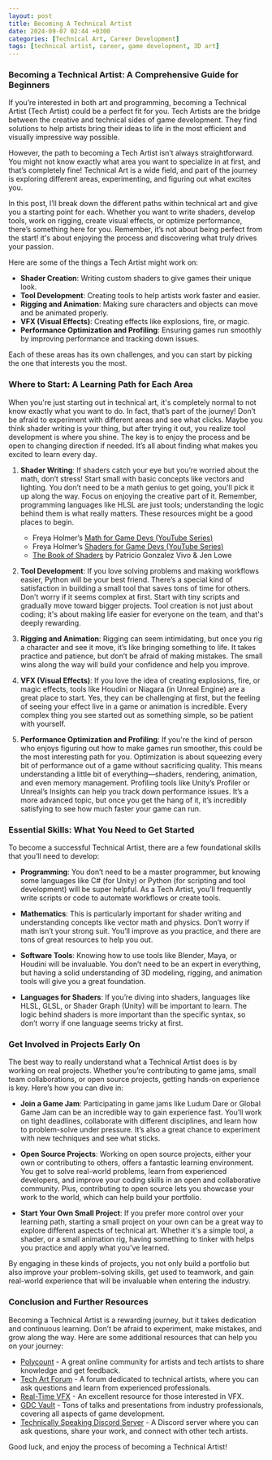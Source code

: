 ```yaml
---
layout: post
title: Becoming A Technical Artist
date: 2024-09-07 02:44 +0300
categories: [Technical Art, Career Development]
tags: [technical artist, career, game development, 3D art]
---
```


### Becoming a Technical Artist: A Comprehensive Guide for Beginners

If you’re interested in both art and programming, becoming a Technical Artist (Tech Artist) could be a perfect fit for you. Tech Artists are the bridge between the creative and technical sides of game development. They find solutions to help artists bring their ideas to life in the most efficient and visually impressive way possible.

However, the path to becoming a Tech Artist isn’t always straightforward. You might not know exactly what area you want to specialize in at first, and that’s completely fine! Technical Art is a wide field, and part of the journey is exploring different areas, experimenting, and figuring out what excites you.

In this post, I’ll break down the different paths within technical art and give you a starting point for each. Whether you want to write shaders, develop tools, work on rigging, create visual effects, or optimize performance, there’s something here for you. Remember, it’s not about being perfect from the start! it's about enjoying the process and discovering what truly drives your passion.

Here are some of the things a Tech Artist might work on:

- **Shader Creation**: Writing custom shaders to give games their unique look.
- **Tool Development**: Creating tools to help artists work faster and easier.
- **Rigging and Animation**: Making sure characters and objects can move and be animated properly.
- **VFX (Visual Effects)**: Creating effects like explosions, fire, or magic.
- **Performance Optimization and Profiling**: Ensuring games run smoothly by improving performance and tracking down issues.

Each of these areas has its own challenges, and you can start by picking the one that interests you the most.

### Where to Start: A Learning Path for Each Area

When you're just starting out in technical art, it's completely normal to not know exactly what you want to do. In fact, that’s part of the journey! Don’t be afraid to experiment with different areas and see what clicks. Maybe you think shader writing is your thing, but after trying it out, you realize tool development is where you shine. The key is to enjoy the process and be open to changing direction if needed. It’s all about finding what makes you excited to learn every day.

1. **Shader Writing**: If shaders catch your eye but you’re worried about the math, don’t stress! Start small with basic concepts like vectors and lighting. You don’t need to be a math genius to get going, you'll pick it up along the way. Focus on enjoying the creative part of it. Remember, programming languages like HLSL are just tools; understanding the logic behind them is what really matters. These resources might be a good places to begin.

   - Freya Holmer’s [Math for Game Devs (YouTube Series)](https://youtube.com/playlist?list=PLImQaTpSAdsD88wprTConznD1OY1EfK_V&si=0Yv4grmZ4HvgiVhN)
   - Freya Holmer’s [Shaders for Game Devs (YouTube Series)](https://youtube.com/playlist?list=PLImQaTpSAdsCnJon-Eir92SZMl7tPBS4Z&si=syaBY1hvaY9QF1wq)
   - [The Book of Shaders](https://thebookofshaders.com/) by Patricio Gonzalez Vivo & Jen Lowe

2. **Tool Development**: If you love solving problems and making workflows easier, Python will be your best friend. There’s a special kind of satisfaction in building a small tool that saves tons of time for others. Don’t worry if it seems complex at first. Start with tiny scripts and gradually move toward bigger projects. Tool creation is not just about coding; it's about making life easier for everyone on the team, and that's deeply rewarding.

3. **Rigging and Animation**: Rigging can seem intimidating, but once you rig a character and see it move, it’s like bringing something to life. It takes practice and patience, but don’t be afraid of making mistakes. The small wins along the way will build your confidence and help you improve.

4. **VFX (Visual Effects)**: If you love the idea of creating explosions, fire, or magic effects, tools like Houdini or Niagara (in Unreal Engine) are a great place to start. Yes, they can be challenging at first, but the feeling of seeing your effect live in a game or animation is incredible. Every complex thing you see started out as something simple, so be patient with yourself.

5. **Performance Optimization and Profiling**: If you're the kind of person who enjoys figuring out how to make games run smoother, this could be the most interesting path for you. Optimization is about squeezing every bit of performance out of a game without sacrificing quality. This means understanding a little bit of everything—shaders, rendering, animation, and even memory management. Profiling tools like Unity’s Profiler or Unreal’s Insights can help you track down performance issues. It’s a more advanced topic, but once you get the hang of it, it’s incredibly satisfying to see how much faster your game can run.

### Essential Skills: What You Need to Get Started

To become a successful Technical Artist, there are a few foundational skills that you’ll need to develop:

- **Programming**: You don’t need to be a master programmer, but knowing some languages like C# (for Unity) or Python (for scripting and tool development) will be super helpful. As a Tech Artist, you’ll frequently write scripts or code to automate workflows or create tools.
- **Mathematics**: This is particularly important for shader writing and understanding concepts like vector math and physics. Don’t worry if math isn’t your strong suit. You’ll improve as you practice, and there are tons of great resources to help you out.

- **Software Tools**: Knowing how to use tools like Blender, Maya, or Houdini will be invaluable. You don’t need to be an expert in everything, but having a solid understanding of 3D modeling, rigging, and animation tools will give you a great foundation.

- **Languages for Shaders**: If you’re diving into shaders, languages like HLSL, GLSL, or Shader Graph (Unity) will be important to learn. The logic behind shaders is more important than the specific syntax, so don’t worry if one language seems tricky at first.

### Get Involved in Projects Early On

The best way to really understand what a Technical Artist does is by working on real projects. Whether you’re contributing to game jams, small team collaborations, or open source projects, getting hands-on experience is key. Here’s how you can dive in:

- **Join a Game Jam**: Participating in game jams like Ludum Dare or Global Game Jam can be an incredible way to gain experience fast. You’ll work on tight deadlines, collaborate with different disciplines, and learn how to problem-solve under pressure. It’s also a great chance to experiment with new techniques and see what sticks.

- **Open Source Projects**: Working on open source projects, either your own or contributing to others, offers a fantastic learning environment. You get to solve real-world problems, learn from experienced developers, and improve your coding skills in an open and collaborative community. Plus, contributing to open source lets you showcase your work to the world, which can help build your portfolio.

- **Start Your Own Small Project**: If you prefer more control over your learning path, starting a small project on your own can be a great way to explore different aspects of technical art. Whether it's a simple tool, a shader, or a small animation rig, having something to tinker with helps you practice and apply what you've learned.

By engaging in these kinds of projects, you not only build a portfolio but also improve your problem-solving skills, get used to teamwork, and gain real-world experience that will be invaluable when entering the industry.

### Conclusion and Further Resources

Becoming a Technical Artist is a rewarding journey, but it takes dedication and continuous learning. Don’t be afraid to experiment, make mistakes, and grow along the way. Here are some additional resources that can help you on your journey:

- [Polycount](https://polycount.com/) - A great online community for artists and tech artists to share knowledge and get feedback.
- [Tech Art Forum](https://tech-artists.org/) - A forum dedicated to technical artists, where you can ask questions and learn from experienced professionals.
- [Real-Time VFX](https://realtimevfx.com/) - An excellent resource for those interested in VFX.
- [GDC Vault](https://www.gdcvault.com/) - Tons of talks and presentations from industry professionals, covering all aspects of game development.
- [Technically Speaking Discord Server](https://discord.gg/GpSyZE9e5K) - A Discord server where you can ask questions, share your work, and connect with other tech artists.

Good luck, and enjoy the process of becoming a Technical Artist!
